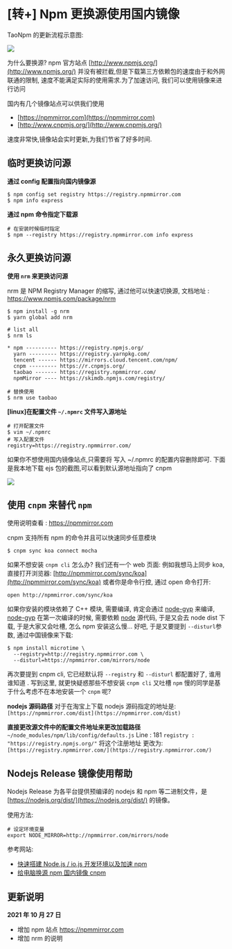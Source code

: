 # [转+] Npm 更换源使用国内镜像

TaoNpm 的更新流程示意图:

![](https://file.wulicode.com/note/2021/10-22/09-22-32302.png)

为什么要换源? npm 官方站点 [http://www.npmjs.org/](http://www.npmjs.org/) 并没有被拦截,但是下载第三方依赖包的速度由于和外网联通的限制, 速度不能满足实际的使用需求.为了加速访问, 我们可以使用镜像来进行访问

国内有几个镜像站点可以供我们使用

-   [https://npmmirror.com](https://npmmirror.com)
-   [http://www.cnpmjs.org/](http://www.cnpmjs.org/)

速度非常快,镜像站会实时更新,为我们节省了好多时间.

## 临时更换访问源

**通过 config 配置指向国内镜像源**

```
$ npm config set registry https://registry.npmmirror.com
$ npm info express
```

**通过 npm 命令指定下载源**

```shell
# 在安装时候临时指定
$ npm --registry https://registry.npmmirror.com info express
```

## 永久更换访问源

**使用 `nrm` 来更换访问源**

nrm 是 NPM Registry Manager 的缩写, 通过他可以快速切换源, 文档地址 : https://www.npmjs.com/package/nrm

```
$ npm install -g nrm
$ yarn global add nrm
```

```
# list all
$ nrm ls

* npm ---------- https://registry.npmjs.org/
  yarn --------- https://registry.yarnpkg.com/
  tencent ------ https://mirrors.cloud.tencent.com/npm/
  cnpm --------- https://r.cnpmjs.org/
  taobao ------- https://registry.npmmirror.com/
  npmMirror ---- https://skimdb.npmjs.com/registry/

# 替换使用
$ nrm use taobao
```

**[linux]在配置文件 `~/.npmrc` 文件写入源地址**

```shell
# 打开配置文件
$ vim ~/.npmrc
# 写入配置文件
registry=https://registry.npmmirror.com/
```

如果你不想使用国内镜像站点,只需要将 写入 ~/.npmrc 的配置内容删除即可.
下面是我本地下载 ejs 包的截图,可以看到默认源地址指向了 cnpm

![](https://file.wulicode.com/note/2021/10-22/09-23-58447.png)

## 使用 `cnpm` 来替代 `npm`

使用说明查看 : https://npmmirror.com

cnpm 支持所有 npm 的命令并且可以快速同步任意模块

```shell
$ cnpm sync koa connect mocha
```

如果不想安装 `cnpm cli` 怎么办? 我们还有一个 web 页面:
例如我想马上同步 koa, 直接打开浏览器: [http://npmmirror.com/sync/koa](http://npmmirror.com/sync/koa)
或者你是命令行控, 通过 open 命令打开:

```
open http://npmmirror.com/sync/koa
```

如果你安装的模块依赖了 C++ 模块, 需要编译, 肯定会通过 [node-gyp](https://github.com/TooTallNate/node-gyp) 来编译, [node-gyp](https://github.com/TooTallNate/node-gyp) 在第一次编译的时候, 需要依赖 [node](http://nodejs.org/) 源代码, 于是又会去 node dist 下载, 于是大家又会吐槽, 怎么 npm 安装这么慢...
好吧, 于是又要提到 `--disturl`参数, 通过中国镜像来下载:

```shell
$ npm install microtime \
  --registry=http://registry.npmmirror.com \
  --disturl=https://npmmirror.com/mirrors/node
```

再次要提到 cnpm cli, 它已经默认将 `--registry` 和 `--disturl` 都配置好了, 谁用谁知道 . 写到这里, 就更快疑惑那些不想安装 `cnpm cli` 又吐槽 `npm` 慢的同学是基于什么考虑不在本地安装一个 `cnpm` 呢?

**nodejs 源码路径**
对于在淘宝上下载 nodejs 源码指定的地址是: `[https://npmmirror.com/dist](https://npmmirror.com/dist)`

**直接更改源文件中的配置文件地址来更改加载路径**
`~/node_modules/npm/lib/config/defaults.js`
Line : 181
`registry : "https://registry.npmjs.org/"`
将这个注册地址 更改为: `[https://registry.npmmirror.com/](https://registry.npmmirror.com/)`

## Nodejs Release 镜像使用帮助

Nodejs Release 为各平台提供预编译的 nodejs 和 npm 等二进制文件，是 [https://nodejs.org/dist/](https://nodejs.org/dist/) 的镜像。

使用方法:

```
# 设定环境变量
export NODE_MIRROR=http://npmmirror.com/mirrors/node
```

参考网站:

-   [快速搭建 Node.js / io.js 开发环境以及加速 npm](http://fengmk2.com/blog/2014/03/node-env-and-faster-npm.html)
-   [给电脑换源 npm 国内镜像 cnpm](http://yijiebuyi.com/blog/b12eac891cdc5f0dff127ae18dc386d4.html)

## 更新说明

**2021 年 10 月 27 日**

-   增加 npm 站点 https://npmmirror.com
-   增加 nrm 的说明
